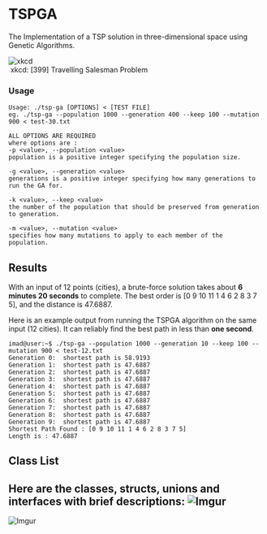 # TSPGA
The Implementation of a TSP solution in three-dimensional space using Genetic Algorithms.

![xkcd](http://imgs.xkcd.com/comics/travelling_salesman_problem.png)<br>
 xkcd: [399] Travelling Salesman Problem
 
### Usage
```
Usage: ./tsp-ga [OPTIONS] < [TEST FILE]
eg. ./tsp-ga --population 1000 --generation 400 --keep 100 --mutation 900 < test-30.txt

ALL OPTIONS ARE REQUIRED
where options are :
-p <value>, --population <value>
population is a positive integer specifying the population size.

-g <value>, --generation <value>
generations is a positive integer specifying how many generations to run the GA for.

-k <value>, --keep <value>
the number of the population that should be preserved from generation to generation.

-m <value>, --mutation <value>
specifies how many mutations to apply to each member of the population.
```

## Results

With an input of 12 points (cities), a brute-force solution takes about **6 minutes 20 seconds** to complete. The best order is [0 9 10 11 1 4 6 2 8 3 7 5], and the distance is 47.6887.

Here is an example output from running the TSPGA algorithm on the same input (12 cities). It can reliably find the best path in less than **one second**.

```
imad@user:~$ ./tsp-ga --population 1000 --generation 10 --keep 100 --mutation 900 < test-12.txt
Generation 0:  shortest path is 58.9193
Generation 1:  shortest path is 47.6887
Generation 2:  shortest path is 47.6887
Generation 3:  shortest path is 47.6887
Generation 4:  shortest path is 47.6887
Generation 5:  shortest path is 47.6887
Generation 6:  shortest path is 47.6887
Generation 7:  shortest path is 47.6887
Generation 8:  shortest path is 47.6887
Generation 9:  shortest path is 47.6887
Shortest Path Found : [0 9 10 11 1 4 6 2 8 3 7 5]
Length is : 47.6887
```

## Class List
Here are the classes, structs, unions and interfaces with brief descriptions:
![Imgur](http://i.imgur.com/Z7WWNjB.png)
---
![Imgur](http://i.imgur.com/k54Yc51.png)


